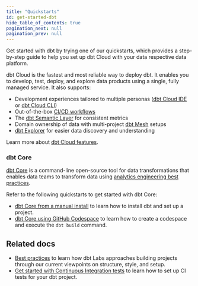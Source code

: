 ```yaml
---
title: "Quickstarts"
id: get-started-dbt
hide_table_of_contents: true
pagination_next: null
pagination_prev: null
---
```


Get started with dbt by trying one of our quickstarts, which provides a step-by-step guide to help you set up dbt Cloud with your data respective data platform.

dbt Cloud is the fastest and most reliable way to deploy dbt. It enables you to develop, test, deploy, and explore data products using a single, fully managed service. It also supports:
- Development experiences tailored to multiple personas ([dbt Cloud IDE](/docs/cloud/dbt-cloud-ide/develop-in-the-cloud) or [dbt Cloud CLI](/docs/cloud/cloud-cli-installation))
- Out-of-the-box [CI/CD workflows](/docs/deploy/ci-jobs)
- The [dbt Semantic Layer](/docs/use-dbt-semantic-layer/dbt-sl) for consistent metrics
- Domain ownership of data with multi-project [dbt Mesh](/best-practices/how-we-mesh/mesh-1-intro) setups
- [dbt Explorer](/docs/collaborate/explore-projects) for easier data discovery and understanding

Learn more about [dbt Cloud features](/docs/cloud/about-cloud/dbt-cloud-features).

<div className="grid--3-col">

<Card
    title="Quickstart for dbt Cloud and BigQuery"
    body="Add text."
    link="https://docs.getdbt.com/guides/bigquery"
    icon="bigquery"/>

<Card
    title="Quickstart for dbt Cloud and Databricks"
    body="Add text."
    link="https://docs.getdbt.com/guides/databricks"
    icon="databricks"/>

<Card
    title="Quickstart for dbt Cloud and Microsoft Fabric"
    body="Add text."
    link="https://docs.getdbt.com/guides/microsoft-fabric"
    icon="fabric"/>

<Card
    title="Quickstart for dbt Cloud and Redshift"
    body="Add text."
    link="https://docs.getdbt.com/guides/redshift"
    icon="redshift"/>

<Card
    title="Quickstart for dbt Cloud and Snowflake"
    body="Add text."
    link="https://docs.getdbt.com/guides/snowflake"
    icon="snowflake"/>

<Card
    title="Quickstart for dbt Cloud and Starburst Galaxy"
    body="Add text."
    link="https://docs.getdbt.com/guides/starburst-galaxy"
    icon="starburst"/>

</div>

### dbt Core
[dbt Core](https://github.com/dbt-labs/dbt-core) is a command-line open-source tool for data transformations that enables data teams to transform data using [analytics engineering best practices](https://docs.getdbt.com/best-practices).

Refer to the following quickstarts to get started with dbt Core:

- [dbt Core from a manual install](m/guides/manual-install) to learn how to install dbt and set up a project.
- [dbt Core using GitHub Codespace](/guides/codespace?step=1) to learn how to create a codespace and execute the `dbt build` command.

## Related docs
<!-- use as an op to link to other useful guides when the query params pr is merged -->

- [Best practices](https://docs.getdbt.com/best-practices) to learn how dbt Labs approaches building projects through our current viewpoints on structure, style, and setup.
- [Get started with Continuous Integration tests](/guides/set-up-ci) to learn how to set up CI tests for your dbt project.
